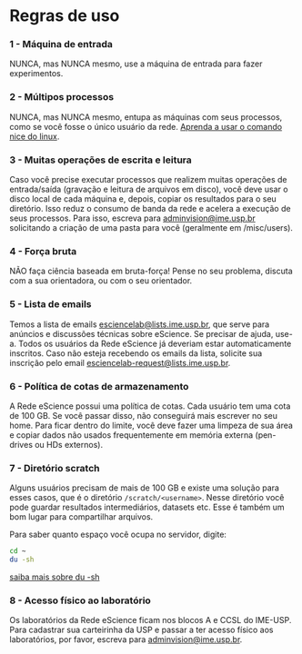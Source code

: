 # Regras de uso


### 1 - Máquina de entrada
NUNCA, mas NUNCA mesmo, use a máquina de entrada para fazer experimentos.

### 2 - Múltipos processos
NUNCA, mas NUNCA mesmo, entupa as máquinas com seus processos, como se você fosse o único usuário da rede. [Aprenda a usar o comando nice do linux](tutorials/resources.md).

### 3 - Muitas operações de escrita e leitura
Caso você precise executar processos que realizem muitas operações de entrada/saída (gravação e leitura de arquivos em disco), você deve usar o disco local de cada máquina e, depois, copiar os resultados para o seu diretório. Isso reduz o consumo de banda da rede e acelera a execução de seus processos. Para isso, escreva para adminvision@ime.usp.br solicitando a criação de uma pasta para você (geralmente em /misc/users).

### 4 - Força bruta
NÃO faça ciência baseada em bruta-força! Pense no seu problema, discuta com a sua orientadora, ou com o seu orientador.

### 5 - Lista de emails
Temos a lista de emails esciencelab@lists.ime.usp.br, que serve para anúncios e discussões técnicas sobre eScience. Se precisar de ajuda, use-a. Todos os usuários da Rede eScience já deveriam estar automaticamente inscritos. Caso não esteja recebendo os emails da lista, solicite sua inscrição pelo email esciencelab-request@lists.ime.usp.br.

### 6 - Política de cotas de armazenamento
A Rede eScience possui uma política de cotas. Cada usuário tem uma cota de 100 GB. Se você passar disso, não conseguirá mais escrever no seu home. Para ficar dentro do limite, você deve fazer uma limpeza de sua área e copiar dados não usados frequentemente em memória externa (pen-drives ou HDs externos).

### 7 - Diretório scratch 
Alguns usuários precisam de mais de 100 GB e existe uma solução para esses casos, que é o diretório ```/scratch/<username>```. Nesse diretório você pode guardar resultados intermediários, datasets etc. Esse é também um bom lugar para compartilhar arquivos.

Para saber quanto espaço você ocupa no servidor, digite:
```bash
cd ~
du -sh
```

[saiba mais sobre du -sh](https://explainshell.com/explain?cmd=du+-sh+)


### 8 - Acesso físico ao laboratório
Os laboratórios da Rede eScience ficam nos blocos A e CCSL do IME-USP. Para cadastrar sua 
carteirinha da USP e passar a ter acesso físico aos laboratórios, por favor, escreva para adminvision@ime.usp.br.
